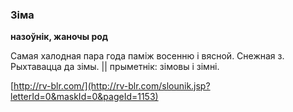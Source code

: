 ### Зіма
**назоўнік, жаночы род**

Самая халодная пара года паміж восенню і вясной. Снежная з. Рыхтавацца да зімы. || прыметнік: зімовы і зімні.

<a rel="author">[http://rv-blr.com/](http://rv-blr.com/slounik.jsp?letterId=0&maskId=0&pageId=1153)</a>
